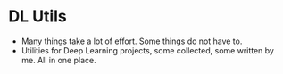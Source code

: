 # DL Utils

- Many things take a lot of effort. Some things do not have to.
- Utilities for Deep Learning projects, some collected, some written by me. All in one place.